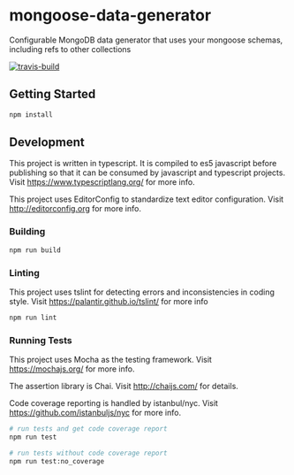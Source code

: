 # mongoose-data-generator

Configurable MongoDB data generator that uses your mongoose schemas, including refs to other collections

[![travis-build](https://img.shields.io/travis/erics2783/mongoose-data-generator.svg)](https://travis-ci.org/erics2783/mongoose-data-generator)

## Getting Started

```bash
npm install
```

## Development

This project is written in typescript. It is compiled to es5 javascript before publishing so that it can be consumed by javascript and typescript projects.
Visit https://www.typescriptlang.org/ for more info.

This project uses EditorConfig to standardize text editor configuration.
Visit http://editorconfig.org for more info.

### Building

```bash
npm run build
```

### Linting

This project uses tslint for detecting errors and inconsistencies in coding style. Visit https://palantir.github.io/tslint/ for more info

```bash
npm run lint
```

### Running Tests

This project uses Mocha as the testing framework. Visit https://mochajs.org/ for more info.

The assertion library is Chai. Visit http://chaijs.com/ for details.

Code coverage reporting is handled by istanbul/nyc. Visit https://github.com/istanbuljs/nyc for more info.

```bash
# run tests and get code coverage report
npm run test

# run tests without code coverage report
npm run test:no_coverage
```

